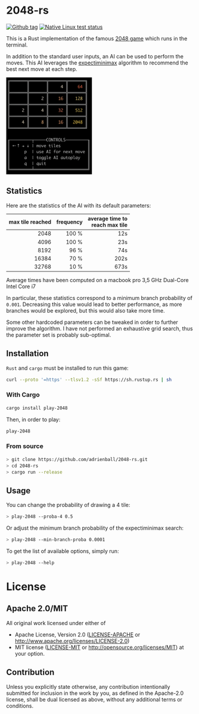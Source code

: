 # 2048-rs
[![Github tag](https://badgen.net/github/tag/adrienball/2048-rs)](https://github.com/adrienball/2048-rs/tags/)
[![Native Linux test status](https://github.com/adrienball/2048-rs/workflows/Native/badge.svg)](https://github.com/adrienball/2048-rs/actions)

This is a Rust implementation of the famous [2048 game](https://en.wikipedia.org/wiki/2048_\(video_game\)) 
which runs in the terminal.

In addition to the standard user inputs, an AI can be used to perform the moves. This AI 
leverages the [expectiminimax](https://en.wikipedia.org/wiki/Expectiminimax) algorithm to 
recommend the best next move at each step.

<p align="left">
    <img src="./.img/screenshot.png?raw=true" alt="Game screenshot" width="230">
</p>

## Statistics

Here are the statistics of the AI with its default parameters:

| max tile reached | frequency | average time to <br> reach max tile |
|-----------------:|----------:|------------------------------------:|
|             2048 |     100 % |                                 12s |
|             4096 |     100 % |                                 23s |
|             8192 |      96 % |                                 74s |
|            16384 |      70 % |                                202s |
|            32768 |      10 % |                                673s |

Average times have been computed on a macbook pro 3,5 GHz Dual-Core Intel Core i7

In particular, these statistics correspond to a minimum branch probability of `0.001`. 
Decreasing this value would lead to better performance, as more branches would be explored, but this would also take more time.

Some other hardcoded parameters can be tweaked in order to further improve the algorithm. 
I have not performed an exhaustive grid search, thus the parameter set is probably sub-optimal.

## Installation

`Rust` and `cargo` must be installed to run this game:

```bash
curl --proto '=https' --tlsv1.2 -sSf https://sh.rustup.rs | sh
```

### With Cargo

```bash
cargo install play-2048
```

Then, in order to play:

```bash
play-2048
```

### From source

```bash
> git clone https://github.com/adrienball/2048-rs.git
> cd 2048-rs
> cargo run --release
```

## Usage

You can change the probability of drawing a 4 tile:

```bash
> play-2048 --proba-4 0.5
```

Or adjust the minimum branch probability of the expectiminimax search:

```bash
> play-2048 --min-branch-proba 0.0001
```

To get the list of available options, simply run:

```bash
> play-2048 --help
```

# License

## Apache 2.0/MIT

All original work licensed under either of
 * Apache License, Version 2.0 ([LICENSE-APACHE](LICENSE-APACHE) or http://www.apache.org/licenses/LICENSE-2.0)
 * MIT license ([LICENSE-MIT](LICENSE-MIT) or http://opensource.org/licenses/MIT)
at your option.

## Contribution

Unless you explicitly state otherwise, any contribution intentionally submitted
for inclusion in the work by you, as defined in the Apache-2.0 license, shall
be dual licensed as above, without any additional terms or conditions.
